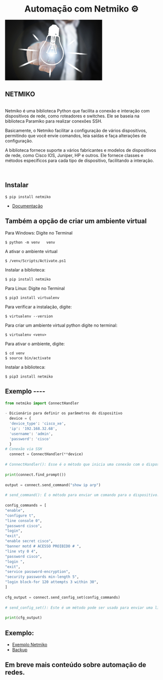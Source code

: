 <h1 align ="center"> Automação com Netmiko ⚙</h1>

<img src="/img/img.jpg" width="320">

## NETMIKO

<br/>
Netmiko é uma biblioteca Python que facilita a conexão e interação com dispositivos de rede, como roteadores e switches. Ele se baseia na biblioteca Paramiko para realizar conexões SSH.

Basicamente, o Netmiko facilitar a configuração de vários dispositivos, permitindo que você envie comandos, leia saídas e faça alterações de configuração.

A biblioteca fornece suporte a vários fabricantes e modelos de dispositivos de rede, como Cisco IOS, Juniper, HP e outros. Ele fornece classes e métodos específicos para cada tipo de dispositivo, facilitando a interação.

<br/>

## Instalar

```
$ pip install netmiko

```

- <a href="https://pypi.org/project/netmiko/"> Documentação </a>

## Também a opção de criar um ambiente virtual

Para Windows:
Digite no Terminal

```
$ python -m venv   venv
```

A ativar o ambiente virtual

```
$ /venv/Scripts/Activate.ps1
```

Instalar a biblioteca:

```
$ pip install netmiko

```

Para Linux:
Digite no Terminal

```
$ pip3 install virtualenv
```

Para verificar a instalação, digite:

```
$ virtualenv --version
```

Para criar um ambiente virtual python digite no terminal:

```
$ virtualenv <venv>
```

Para ativar o ambiente, digite:

```
$ cd venv
$ source bin/activate

```

Instalar a biblioteca:

```
$ pip3 install netmiko

```

## Exemplo ----

```py
from netmiko import ConnectHandler

- Dicionário para definir os parâmetros do dispositivo
  device = {
  'device_type': 'cisco_xe',
  'ip': '192.168.32.68',
  'username': 'admin',
  'password': 'cisco'
  }
# Conexão via SSH
  connect = ConnectHandler(**device)

# ConnectHandler(): Esse é o método que inicia uma conexão com o dispositivo.

print(connect.find_prompt())

output = connect.send_command("show ip arp")

# send_command(): É o método para enviar um comando para o dispositivo.

config_commands = [
"enable",
"configure t",
"line console 0",
"password cisco",
"login",
"exit",
"enable secret cisco",
"banner motd # ACESSO PROIBIDO # ",
"line vty 0 4",
"password cisco",
"login ",
"exit",
"service password-encryption",
"security passwords min-length 5",
"login block-for 120 attempts 3 within 30",
]

cfg_output = connect.send_config_set(config_commands)

# send_config_set(): Este é um método pode ser usado para enviar uma lista de comandos de configuração para o dispositivo.

print(cfg_output)
```

## Exemplo:

- [Exemplo Netmiko](readme_ex.md)
- [Backup](https://github.com/RAFAELSILVASALES/network_automation/blob/main/readme_ex_backup.md)

## Em breve mais conteúdo sobre automação de redes.

##
